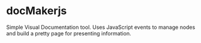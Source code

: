 # docMakerjs
Simple Visual Documentation tool. Uses JavaScript events to manage nodes and build a pretty page for presenting information.
